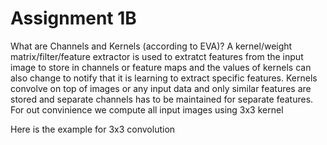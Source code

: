 # Assignment 1B
What are Channels and Kernels (according to EVA)?
A kernel/weight matrix/filter/feature extractor is used to extratct features from the input image to store in channels or feature maps and the values of kernels can also change to notify that it is learning to extract specific features. Kernels convolve on top of images or any input data and only similar features are stored and separate channels has to be maintained for separate features. For out convinience we compute all input images using 3x3 kernel

Here is the example for 3x3 convolution
                                     

